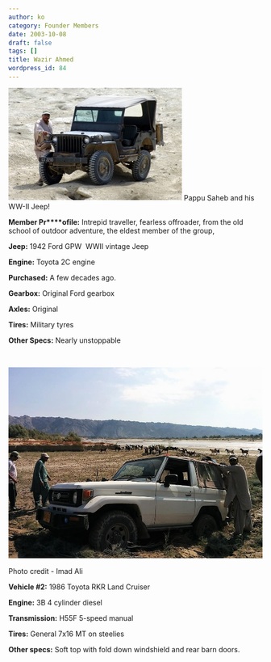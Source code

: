 ```yaml
---
author: ko
category: Founder Members
date: 2003-10-08
draft: false
tags: []
title: Wazir Ahmed
wordpress_id: 84
---
```


![](./jayshah22.jpg) Pappu Saheb and his WW-II Jeep!

**Member Pr****ofile:** Intrepid traveller, fearless offroader, from the old school of outdoor adventure, the eldest member of the group,   

**Jeep:** 1942 Ford GPW  WWII vintage Jeep

**Engine:** Toyota 2C engine

**Purchased:** A few decades ago.

**Gearbox:** Original Ford gearbox

**Axles:** Original

**Tires:** Military tyres

**Other Specs:** Nearly unstoppable

 

![](./10993084_10155275163940226_7702320855567376450_n.jpg)

Photo credit - Imad Ali

**Vehicle #2:** 1986 Toyota RKR Land Cruiser

**Engine:** 3B 4 cylinder diesel

**Transmission:** H55F 5-speed manual

**Tires:** General 7x16 MT on steelies

**Other specs:** Soft top with fold down windshield and rear barn doors.